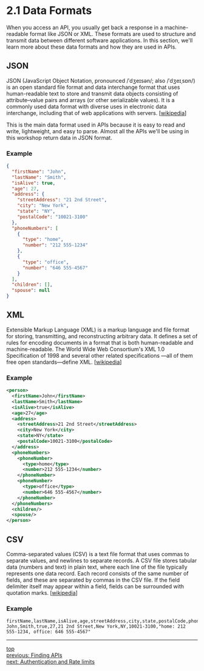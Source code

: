 # 2.1 Data Formats

When you access an API, you usually get back a response in a machine-readable format like JSON or XML. These formats are used to structure and transmit data between different software applications. In this section, we'll learn more about these data formats and how they are used in APIs.

## JSON

JSON (JavaScript Object Notation, pronounced /ˈdʒeɪsən/; also /ˈdʒeɪˌsɒn/) is an open standard file format and data interchange format that uses human-readable text to store and transmit data objects consisting of attribute–value pairs and arrays (or other serializable values). It is a commonly used data format with diverse uses in electronic data interchange, including that of web applications with servers. [[wikipedia](https://en.wikipedia.org/wiki/JSON)]

This is the main data format used in APIs because it is easy to read and write, lightweight, and easy to parse. Almost all the APIs we'll be using in this workshop return data in JSON format.

### Example

```json
{
  "firstName": "John",
  "lastName": "Smith",
  "isAlive": true,
  "age": 27,
  "address": {
    "streetAddress": "21 2nd Street",
    "city": "New York",
    "state": "NY",
    "postalCode": "10021-3100"
  },
  "phoneNumbers": [
    {
      "type": "home",
      "number": "212 555-1234"
    },
    {
      "type": "office",
      "number": "646 555-4567"
    }
  ],
  "children": [],
  "spouse": null
}
```

## XML

Extensible Markup Language (XML) is a markup language and file format for storing, transmitting, and reconstructing arbitrary data. It defines a set of rules for encoding documents in a format that is both human-readable and machine-readable. The World Wide Web Consortium's XML 1.0 Specification of 1998 and several other related specifications —all of them free open standards—define XML. [[wikipedia](https://en.wikipedia.org/wiki/XML)]

### Example

```xml
<person>
  <firstName>John</firstName>
  <lastName>Smith</lastName>
  <isAlive>true</isAlive>
  <age>27</age>
  <address>
    <streetAddress>21 2nd Street</streetAddress>
    <city>New York</city>
    <state>NY</state>
    <postalCode>10021-3100</postalCode>
  </address>
  <phoneNumbers>
    <phoneNumber>
      <type>home</type>
      <number>212 555-1234</number>
    </phoneNumber>
    <phoneNumber>
      <type>office</type>
      <number>646 555-4567</number>
    </phoneNumber>
  </phoneNumbers>
  <children/>
  <spouse/>
</person>
```

## CSV

Comma-separated values (CSV) is a text file format that uses commas to separate values, and newlines to separate records. A CSV file stores tabular data (numbers and text) in plain text, where each line of the file typically represents one data record. Each record consists of the same number of fields, and these are separated by commas in the CSV file. If the field delimiter itself may appear within a field, fields can be surrounded with quotation marks. [[wikipedia](https://en.wikipedia.org/wiki/Comma-separated_values)]

### Example

```csv
firstName,lastName,isAlive,age,streetAddress,city,state,postalCode,phoneNumbers
John,Smith,true,27,21 2nd Street,New York,NY,10021-3100,"home: 212 555-1234, office: 646 555-4567"
``` 

---
[top](../README.md#table-of-contents)<br/>
[previous: Finding APIs](../1-what/1-3-finding-apis.md)<br/>
[next: Authentication and Rate limits](2-2-authentication-and-rate-limits.md)<br/>

